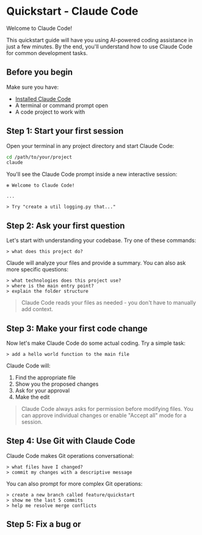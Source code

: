 # Quickstart - Claude Code

Welcome to Claude Code!

This quickstart guide will have you using AI-powered coding assistance in just a few minutes. By the end, you'll understand how to use Claude Code for common development tasks.

## Before you begin

Make sure you have:
- [Installed Claude Code](/en/docs/claude-code/setup)
- A terminal or command prompt open
- A code project to work with

## Step 1: Start your first session

Open your terminal in any project directory and start Claude Code:

```bash
cd /path/to/your/project
claude
```

You'll see the Claude Code prompt inside a new interactive session:

```
✻ Welcome to Claude Code!

...

> Try "create a util logging.py that..." 
```

## Step 2: Ask your first question

Let's start with understanding your codebase. Try one of these commands:

```
> what does this project do?
```

Claude will analyze your files and provide a summary. You can also ask more specific questions:

```
> what technologies does this project use?
> where is the main entry point?
> explain the folder structure
```

> Claude Code reads your files as needed - you don't have to manually add context.

## Step 3: Make your first code change

Now let's make Claude Code do some actual coding. Try a simple task:

```
> add a hello world function to the main file
```

Claude Code will:
1. Find the appropriate file
2. Show you the proposed changes
3. Ask for your approval
4. Make the edit

> Claude Code always asks for permission before modifying files. You can approve individual changes or enable "Accept all" mode for a session.

## Step 4: Use Git with Claude Code

Claude Code makes Git operations conversational:

```
> what files have I changed?
> commit my changes with a descriptive message
```

You can also prompt for more complex Git operations:

```
> create a new branch called feature/quickstart
> show me the last 5 commits
> help me resolve merge conflicts
```

## Step 5: Fix a bug or